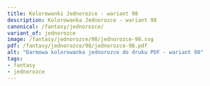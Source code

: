 ```yaml
---
title: Kolorowanki Jednorożce - wariant 98
description: Kolorowanka Jednorozce - wariant 98
canonical: /fantasy/jednorozce/
variant_of: jednorozce
image: /fantasy/jednorozce/98/jednorozce-98.svg
pdf: /fantasy/jednorozce/98/jednorozce-98.pdf
alt: "Darmowa kolorowanka jednorozce do druku PDF - wariant 98"
tags:
- fantasy
- jednorozce
---
```

